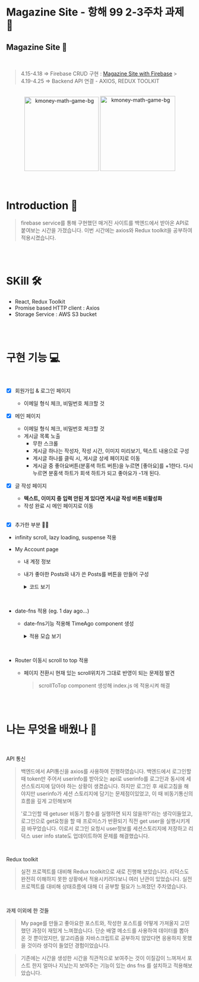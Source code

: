 # Magazine Site - 항해 99 2-3주차 과제 📖

## Magazine Site 📖

  <br/>

> 4.15-4.18 => Firebase CRUD 구현 : [Magazine Site with Firebase](https://github.com/AlgoRoots/React-deep-99) > <br/>
> 4.19-4.25 => Backend API 연결 - AXIOS, REDUX TOOLKIT

<br/>
<div align="center" display="flex">
<img width="200" alt="kmoney-math-game-bg" src="https://user-images.githubusercontent.com/88864019/165020412-cf63a452-8116-4c36-9d76-a9675b55a564.png">
<img width="202" alt="kmoney-math-game-bg" src="https://user-images.githubusercontent.com/88864019/165020559-f536a23d-4535-4ba8-9286-3499c30beaec.png">
</div>
<br/><br/>

# Introduction 🙌

> firebase service를 통해 구현했던 매거진 사이트를 백엔드에서 받아온 API로 붙여보는 시간을 가졌습니다.
> 이번 시간에는 axios와 Redux toolkit을 공부하여 적용시켰습니다.

<br/><br/>

# SKill 🛠️

- React, Redux Toolkit
- Promise based HTTP client : Axios
- Storage Service : AWS S3 bucket

<br/><br/>

# 구현 기능 💻

<br/>

- [x] 회원가입 & 로그인 페이지

  - 이메일 형식 체크, 비밀번호 체크할 것

- [x] 메인 페이지

  - 이메일 형식 체크, 비밀번호 체크할 것
  - 게시글 목록 노출
    - 무한 스크롤
    - 게시글 하나는 작성자, 작성 시간, 이미지 미리보기, 텍스트 내용으로 구성
    - 게시글 하나를 클릭 시, 게시글 상세 페이지로 이동
    - 게시글 중 좋아요버튼(분홍색 하트 버튼)을 누르면 [좋아요]를 +1한다. 다시 누르면 분홍색 하트가 회색 하트가 되고 좋아요가 -1개 된다.

- [x] 글 작성 페이지

  - **텍스트, 이미지 중 입력 안된 게 있다면 게시글 작성 버튼 비활성화**
  - 작성 완료 시 메인 페이지로 이동
    <br/><br/>

- [x] 추가한 부분 🐥🐣

- infinity scroll, lazy loading, suspense 적용

- My Account page

  - 내 계정 정보
  - 내가 좋아한 Posts와 내가 쓴 Posts를 버튼을 만들어 구성
    <details>
    <summary> 코드 보기 </summary>

    ```js
    const MyAccount = () => {
      ...
      const [isMyPostsActived, setIsMyPostsActived] = useState(true);

      const btnToggle = (e) => {
        if (e.currentTarget.id === "your_posts") {
          setIsMyPostsActived(true);
        } else {
          setIsMyPostsActived(false);
        }
      };

      return (
        <React.Fragment>
         ...

            {isMyPostsActived ? (
              <Grid padding="2rem 0">
                <Cards>
                  {posts
                    .filter((post) => post?.user_id === user_info.user_id)
                    .map((post) => {
                      return <Card key={post.post_id} card={post} />;
                    })}
                </Cards>
              </Grid>
            ) : (
              <Grid padding="2rem 0">
                <Cards>
                  {posts
                    .filter((post) =>
                      post?.post_like?.includes(user_info.user_id)
                    )
                    .map((post) => {
                      return <Card key={post.post_id} card={post} />;
                    })}
                </Cards>
              </Grid>
            )}
        ...
      );
    };
    ```

  </details>

<br/>

- date-fns 적용 (eg. 1 day ago...)

  - date-fns기능 적용해 TimeAgo component 생성
    <details>
     <summary> 적용 모습 보기</summary>
     
     <img width="300" alt="kmoney-math-game-bg" src="https://user-images.githubusercontent.com/88864019/165021166-a36445bf-fead-46c3-8b9c-c7a0f8a0669c.png">

     </details>

<br/>

- Router 이동시 scroll to top 적용

  - 페이지 전환시 현재 있는 scroll위치가 그대로 반영이 되는 문제점 발견

    > scrollToTop component 생성해 index.js 에 적용시켜 해결

<br/><br/>

# 나는 무엇을 배웠나 📖

<br/>

API 통신

> 백엔드에서 API통신을 axios를 사용하여 진행하였습니다. 백엔드에서 로그인할 때 token만 주어서 userinfo를 받아오는 api로 userinfo를 로그인과 동시에 세션스토리지에 담아야 하는 상황이 생겼습니다. 하지만 로그인 후 새로고침을 해야지만 userinfo가 세션 스토리지에 담기는 문제점이있었고, 이 때 비동기통신의 흐름을 깊게 고민해보며
>
> '로그인할 때 getuser 비동기 함수를 실행하면 되지 않을까?'라는 생각이들었고, 로그인으로 get요청을 할 때 프로미스가 반환되기 직전 get user을 실행시키게끔 바꾸었습니다. 이로서 로그인 요청시 user정보를 세션스토리지에 저장하고 리덕스 user info state도 업데이트하여 문제를 해결했습니다.

<br/>

Redux toolkit

> 실전 프로젝트를 대비해 Redux toolkit으로 새로 진행해 보았습니다. 리덕스도 완전히 이해하지 못한 상황에서 적용시키려다보니 여러 난관이 있었습니다. 실전 프로젝트를 대비해 상태흐름에 대해 더 공부할 필요가 느껴졌던 주차였습니다.

<br/>

과제 이외에 한 것들

> My page를 만들고 좋아요한 포스트와, 작성한 포스트를 어떻게 가져올지 고민했던 과정이 재밌게 느껴졌습니다. 단순 배열 메소드를 사용하여 데이터를 뽑아온 것 뿐이었지만, 알고리즘을 자바스크립트로 공부하지 않았다면 응용하지 못했을 것이라 생각이 들었던 경험이었습니다.
> <br />

> 기존에는 시간을 생성한 시간을 직관적으로 보여주는 것이 이질감이 느껴져서 포스트 한지 얼마나 지났는지 보여주는 기능이 있는 dns fns 를 설치하고 적용해보았습니다.
